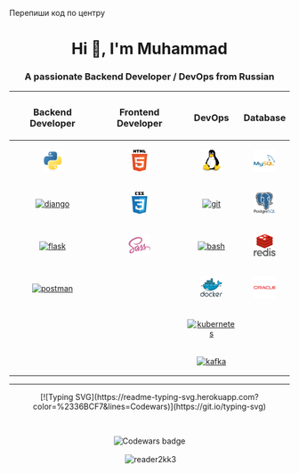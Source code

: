 Перепиши код по центру

<h1 align="center">Hi 👋, I'm Muhammad</h1>
<h3 align="center">A passionate Backend Developer / DevOps from Russian</h3>

<table align="center">
  <thead>
    <tr>
      <th><h3 align="center">Backend Developer</h3></th>
      <th><h3 align="center">Frontend Developer</h3></th>
      <th><h3 align="center">DevOps</h3></th>
      <th><h3 align="center">Database</h3></th>
    </tr>
  </thead>
  <tbody>
    <tr>
      <td><p align="center"><a href="https://www.python.org" target="_blank" rel="noreferrer"> <img src="https://raw.githubusercontent.com/devicons/devicon/master/icons/python/python-original.svg" alt="python" width="40" height="40"/></a></p></td>
      <td><p align="center"><a href="https://www.w3.org/html/" target="_blank" rel="noreferrer"> <img src="https://raw.githubusercontent.com/devicons/devicon/master/icons/html5/html5-original-wordmark.svg" alt="html5" width="40" height="40"/></a></p></td>
      <td><p align="center"><a href="https://www.linux.org/" target="_blank" rel="noreferrer"> <img src="https://raw.githubusercontent.com/devicons/devicon/master/icons/linux/linux-original.svg" alt="linux" width="40" height="40"/></a></p></td>
      <td><p align="center"><a href="https://www.mysql.com/" target="_blank" rel="noreferrer"> <img src="https://raw.githubusercontent.com/devicons/devicon/master/icons/mysql/mysql-original-wordmark.svg" alt="mysql" width="40" height="40"/></a></p></td>
    </tr>
    <tr>
      <td><p align="center"><a href="https://www.djangoproject.com/" target="_blank" rel="noreferrer"> <img src="https://cdn.worldvectorlogo.com/logos/django.svg" alt="django" width="40" height="40"/></a></p></td>
      <td><p align="center"><a href="https://www.w3schools.com/css/" target="_blank" rel="noreferrer"><img src="https://raw.githubusercontent.com/devicons/devicon/master/icons/css3/css3-original-wordmark.svg" alt="css3" width="40" height="40"/></a></p></td>
      <td><p align="center"><a href="https://git-scm.com/" target="_blank" rel="noreferrer"> <img src="https://www.vectorlogo.zone/logos/git-scm/git-scm-icon.svg" alt="git" width="40" height="40"/></a></p></td>
      <td><p align="center"><a href="https://www.postgresql.org" target="_blank" rel="noreferrer"> <img src="https://raw.githubusercontent.com/devicons/devicon/master/icons/postgresql/postgresql-original-wordmark.svg" alt="postgresql" width="40" height="40"/></a></p></td>
    </tr>
    <tr>
      <td><p align="center"><a href="https://flask.palletsprojects.com/" target="_blank" rel="noreferrer"> <img src="https://www.vectorlogo.zone/logos/pocoo_flask/pocoo_flask-icon.svg" alt="flask" width="40" height="40"/></a></p></td>
      <td><p align="center"><a href="https://sass-lang.com" target="_blank" rel="noreferrer"> <img src="https://raw.githubusercontent.com/devicons/devicon/master/icons/sass/sass-original.svg" alt="sass" width="40" height="40"/></a></p></td>
      <td><p align="center"><a href="https://www.gnu.org/software/bash/" target="_blank" rel="noreferrer"> <img src="https://www.vectorlogo.zone/logos/gnu_bash/gnu_bash-icon.svg" alt="bash" width="40" height="40"/></a></p></td>
      <td><p align="center"><a href="https://redis.io" target="_blank" rel="noreferrer"> <img src="https://raw.githubusercontent.com/devicons/devicon/master/icons/redis/redis-original-wordmark.svg" alt="redis" width="40" height="40"/></a></p></td>
    </tr>
    <tr>
      <td><p align="center"><a href="https://postman.com" target="_blank" rel="noreferrer"> <img src="https://www.vectorlogo.zone/logos/getpostman/getpostman-icon.svg" alt="postman" width="40" height="40"/></a></p></td>
      <td></td>
      <td><p align="center"><a href="https://www.docker.com/" target="_blank" rel="noreferrer"> <img src="https://raw.githubusercontent.com/devicons/devicon/master/icons/docker/docker-original-wordmark.svg" alt="docker" width="40" height="40"/></a> </p></p></td>
      <td><p align="center"><a href="https://www.oracle.com/" target="_blank" rel="noreferrer"> <img src="https://raw.githubusercontent.com/devicons/devicon/master/icons/oracle/oracle-original.svg" alt="oracle" width="40" height="40"/></a></p></td>
    </tr>
    <tr>
      <td></td>
      <td></td>
      <td><p align="center"><a href="https://kubernetes.io" target="_blank" rel="noreferrer"> <img src="https://www.vectorlogo.zone/logos/kubernetes/kubernetes-icon.svg" alt="kubernetes" width="40" height="40"/></a></p></td>
      <td></td>
    </tr>
    <tr>
      <td></td>
      <td></td>
      <td><p align="center"><a href="https://kafka.apache.org/" target="_blank" rel="noreferrer"> <img src="https://www.vectorlogo.zone/logos/apache_kafka/apache_kafka-icon.svg" alt="kafka" width="40" height="40"/></a> </p></td>
      <td></td>
    </tr>
  </tbody>
</table>


<hr>


<p style="text-align: center;">
    [![Typing SVG](https://readme-typing-svg.herokuapp.com?color=%2336BCF7&lines=Codewars)](https://git.io/typing-svg)
</p>

<br/>

<p align="center">
  <img src="https://www.codewars.com/users/Reader2kk3/badges/large" alt="Codewars badge">
</p>


<p align="center">&nbsp;<img align="center" src="https://github-readme-stats.vercel.app/api?username=reader2kk3&show_icons=true&locale=en" alt="reader2kk3"/></p>
